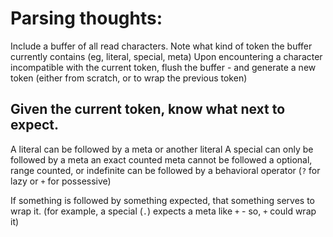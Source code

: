 # Parsing thoughts:
Include a buffer of all read characters.
Note what kind of token the buffer currently contains (eg, literal, special, meta)
Upon encountering a character incompatible with the current token, flush the buffer - and generate a new token (either from scratch, or to wrap the previous token)

## Given the current token, know what next to expect.
A literal can be followed by a meta or another literal
A special can only be followed by a meta
an exact counted meta cannot be followed
a optional, range counted, or indefinite can be followed by a behavioral operator (`?` for lazy or `+` for possessive)

If something is followed by something expected, that something serves to wrap it. (for example, a special (`.`) expects a meta like `+` - so, `+` could wrap it)
